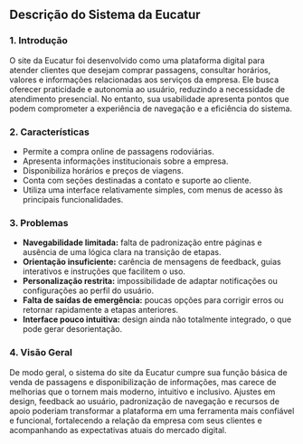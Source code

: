 ## **Descrição do Sistema da Eucatur**

### **1. Introdução**

O site da Eucatur foi desenvolvido como uma plataforma digital para atender clientes que desejam comprar passagens, consultar horários, valores e informações relacionadas aos serviços da empresa. Ele busca oferecer praticidade e autonomia ao usuário, reduzindo a necessidade de atendimento presencial. No entanto, sua usabilidade apresenta pontos que podem comprometer a experiência de navegação e a eficiência do sistema.

### **2. Características**

* Permite a compra online de passagens rodoviárias.
* Apresenta informações institucionais sobre a empresa.
* Disponibiliza horários e preços de viagens.
* Conta com seções destinadas a contato e suporte ao cliente.
* Utiliza uma interface relativamente simples, com menus de acesso às principais funcionalidades.

### **3. Problemas**

* **Navegabilidade limitada:** falta de padronização entre páginas e ausência de uma lógica clara na transição de etapas.
* **Orientação insuficiente:** carência de mensagens de feedback, guias interativos e instruções que facilitem o uso.
* **Personalização restrita:** impossibilidade de adaptar notificações ou configurações ao perfil do usuário.
* **Falta de saídas de emergência:** poucas opções para corrigir erros ou retornar rapidamente a etapas anteriores.
* **Interface pouco intuitiva:** design ainda não totalmente integrado, o que pode gerar desorientação.

### **4. Visão Geral**

De modo geral, o sistema do site da Eucatur cumpre sua função básica de venda de passagens e disponibilização de informações, mas carece de melhorias que o tornem mais moderno, intuitivo e inclusivo. Ajustes em design, feedback ao usuário, padronização de navegação e recursos de apoio poderiam transformar a plataforma em uma ferramenta mais confiável e funcional, fortalecendo a relação da empresa com seus clientes e acompanhando as expectativas atuais do mercado digital.
